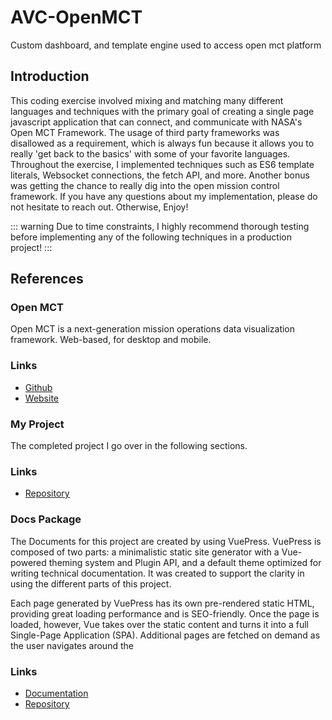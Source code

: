 # AVC-OpenMCT
Custom dashboard, and template engine used to access open mct platform

## Introduction

This coding exercise involved mixing and matching many different languages and techniques with the primary goal of creating a single page javascript application that can connect, and communicate with NASA's Open MCT Framework. The usage of third party frameworks was disallowed as a requirement, which is always fun because it allows you to really 'get back to the basics' with some of your favorite languages. Throughout the exercise, I implemented techniques such as ES6 template literals, Websocket connections, the fetch API, and more. Another bonus was getting the chance to really dig into the open mission control framework. If you have any questions about my implementation, please do not hesitate to reach out. Otherwise, Enjoy!

::: warning
Due to time constraints, I highly recommend thorough testing before implementing any of the following techniques in a production project!
:::

## References

### Open MCT

Open MCT is a next-generation mission operations data visualization framework. Web-based, for desktop and mobile.

### Links

- [Github](https://github.com/nasa/openmct)
- [Website](https://nasa.github.io/openmct/)

### My Project

The completed project I go over in the following sections. 

### Links

- [Repository](https://github.com/possibly1/AVC-OpenMCT)


### Docs Package

The Documents for this project are created by using VuePress. VuePress is composed of two parts: a minimalistic static site generator with a Vue-powered theming system and Plugin API, and a default theme optimized for writing technical documentation. It was created to support the clarity in using the different parts of this project.

Each page generated by VuePress has its own pre-rendered static HTML, providing great loading performance and is SEO-friendly. Once the page is loaded, however, Vue takes over the static content and turns it into a full Single-Page Application (SPA). Additional pages are fetched on demand as the user navigates around the

### Links
- [Documentation](https://dreamy-sammet-17461b.netlify.com/nasa/openmct/)
- [Repository](https://github.com/possibly1/bmcarccodenotebook)


